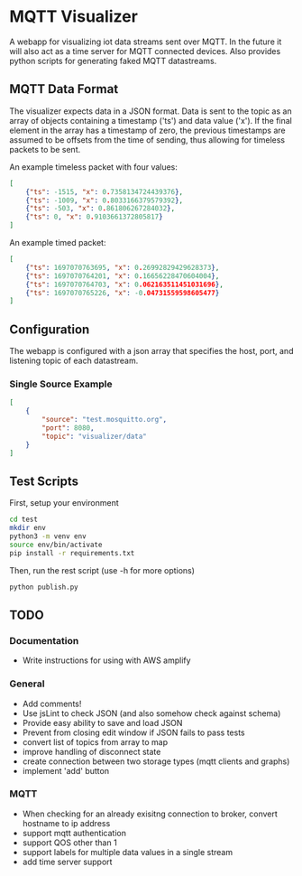 # MQTT Visualizer
A webapp for visualizing iot data streams sent over MQTT.
In the future it will also act as a time server for MQTT connected devices.
Also provides python scripts for generating faked MQTT datastreams.

## MQTT Data Format

The visualizer expects data in a JSON format. Data is sent to the topic as an array of objects containing a timestamp ('ts') and data value ('x'). If the final element in the array has a timestamp of zero, the previous timestamps are assumed to be offsets from the time of sending, thus allowing for timeless packets to be sent. 

An example timeless packet with four values:
```json
[
    {"ts": -1515, "x": 0.7358134724439376},
    {"ts": -1009, "x": 0.8033166379579392},
    {"ts": -503, "x": 0.861806267284032},
    {"ts": 0, "x": 0.9103661372805817}
]
```

An example timed packet:
```json
[
    {"ts": 1697070763695, "x": 0.26992829429628373}, 
    {"ts": 1697070764201, "x": 0.16656228470604004}, 
    {"ts": 1697070764703, "x": 0.062163511451031696}, 
    {"ts": 1697070765226, "x": -0.04731559598605477}
]
```
## Configuration

The webapp is configured with a json array that specifies the host, port, and listening topic of each datastream.

### Single Source Example

```json
[
    {
        "source": "test.mosquitto.org",
        "port": 8080,
        "topic": "visualizer/data"
    }
]
```

## Test Scripts

First, setup your environment
```bash
cd test
mkdir env
python3 -m venv env
source env/bin/activate
pip install -r requirements.txt
```

Then, run the rest script (use -h for more options)
```bash
python publish.py
```


## TODO

### Documentation
- Write instructions for using with AWS amplify

### General
- Add comments!
- Use jsLint to check JSON (and also somehow check against schema)
- Provide easy ability to save and load JSON
- Prevent from closing edit window if JSON fails to pass tests
- convert list of topics from array to map
- improve handling of disconnect state
- create connection between two storage types (mqtt clients and graphs)
- implement 'add' button

### MQTT
- When checking for an already exisitng connection to broker, convert hostname to ip address
- support mqtt authentication
- support QOS other than 1
- support labels for multiple data values in a single stream
- add time server support
